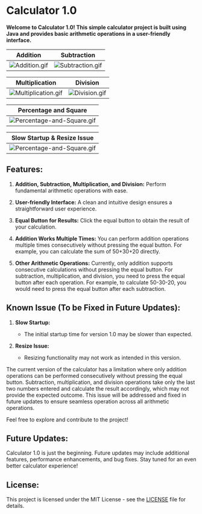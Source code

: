 # Calculator 1.0

**Welcome to Calculator 1.0! This simple calculator project is built using Java and provides basic arithmetic operations in a user-friendly interface.**

| Addition | Subtraction |
| --- | --- |
| ![Addition.gif](https://i.postimg.cc/Qxtqttn4/Addition.gif) | ![Subtraction.gif](https://i.postimg.cc/R0fdBDbv/Subtraction.gif) |

| Multiplication | Division |
| --- | --- |
| ![Multiplication.gif](https://i.postimg.cc/SRGtpvRn/Multiplication.gif) | ![Division.gif](https://i.postimg.cc/QMRzg7vd/Division.gif) |

| Percentage and Square |
| --- |
| ![Percentage-and-Square.gif](https://i.postimg.cc/h48YxfsK/Percentage-and-Square.gif) |

| Slow Startup & Resize Issue |
| --- |
| ![Percentage-and-Square.gif](https://i.postimg.cc/h48YxfsK/Percentage-and-Square.gif) |

## Features:

1. **Addition, Subtraction, Multiplication, and Division:**
   Perform fundamental arithmetic operations with ease.

2. **User-friendly Interface:**
   A clean and intuitive design ensures a straightforward user experience.

3. **Equal Button for Results:**
   Click the equal button to obtain the result of your calculation.

4. **Addition Works Multiple Times:**
   You can perform addition operations multiple times consecutively without pressing the equal button. For example, you can calculate the sum of 50+30+20 directly.

5. **Other Arithmetic Operations:**
   Currently, only addition supports consecutive calculations without pressing the equal button. For subtraction, multiplication, and division, you need to press the equal button after each operation. For example, to calculate 50-30-20, you would need to press the equal button after each subtraction.

## Known Issue (To be Fixed in Future Updates):

1. **Slow Startup:**
   - The initial startup time for version 1.0 may be slower than expected.

2. **Resize Issue:**
   - Resizing functionality may not work as intended in this version.

The current version of the calculator has a limitation where only addition operations can be performed consecutively without pressing the equal button. Subtraction, multiplication, and division operations take only the last two numbers entered and calculate the result accordingly, which may not provide the expected outcome. This issue will be addressed and fixed in future updates to ensure seamless operation across all arithmetic operations.

Feel free to explore and contribute to the project!

## Future Updates:

Calculator 1.0 is just the beginning. Future updates may include additional features, performance enhancements, and bug fixes. Stay tuned for an even better calculator experience!

## License:

This project is licensed under the MIT License - see the [LICENSE](LICENSE) file for details.
